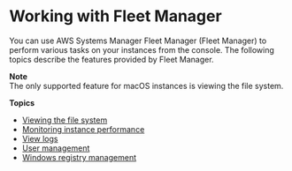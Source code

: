 # Working with Fleet Manager<a name="fleet-working"></a>

You can use AWS Systems Manager Fleet Manager \(Fleet Manager\) to perform various tasks on your instances from the console\. The following topics describe the features provided by Fleet Manager\.

**Note**  
The only supported feature for macOS instances is viewing the file system\.

**Topics**
+ [Viewing the file system](fleet-file-management.md)
+ [Monitoring instance performance](fleet-monitoring.md)
+ [View logs](fleet-logs.md)
+ [User management](fleet-user-management.md)
+ [Windows registry management](fleet-registry.md)